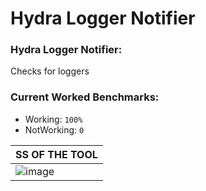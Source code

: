 # Hydra Logger Notifier

### Hydra Logger Notifier:
Checks for loggers

### Current Worked Benchmarks:
- Working: `100%`
- NotWorking: `0`


| SS OF THE TOOL| 
| ------------- | 
| ![image](https://cdn.discordapp.com/attachments/919625527705362472/932301130493476884/unknown.png) |
